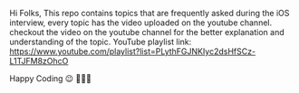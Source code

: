 Hi Folks, 
This repo contains topics that are frequently asked during the iOS interview, every topic has the video uploaded on the youtube channel. checkout the video on the youtube channel for the better explanation and understanding of the topic.
YouTube playlist link: https://www.youtube.com/playlist?list=PLythFGJNKIyc2dsHfSCz-L1TJFM8zOhcO

Happy Coding 😉 👩🏻‍💻
